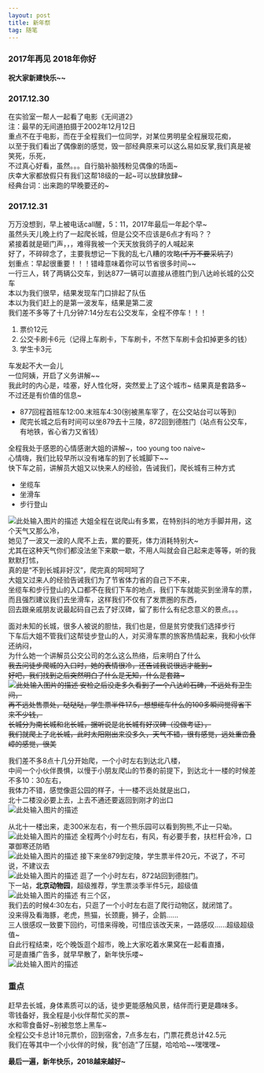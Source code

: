 ```yaml
---
layout: post
title: 新年祭
tag: 随笔
---
```

### 2017年再见 2018年你好
**祝大家新建快乐~~**

### 2017.12.30
在实验室一帮人一起看了电影《无间道2》<br/>
注：最早的无间道拍摄于2002年12月12日 <br/>
重点不在于电影，而在于全程我们一位同学，对某位男明星全程展现花痴，<br/>以至于我们看出了偶像剧的感觉，毁一部经典原来可以这么易如反掌,我们真是被笑死，乐死，<br/>不过真心好看，虽然。。。自行脑补脑残粉见偶像的场面~<br/>
庆幸大家都放假只有我们这帮18级的一起~可以放肆放肆~<br/>
经典台词：出来跑的早晚要还的~<br/>

### 2017.12.31
万万没想到，早上被电话call醒，5：11，2017年最后一年起个早~<br/>
虽然头天儿晚上约了一起爬长城，但是公交不应该是6点才有吗？？<br/>
紧接着就是砸门声，，，难得我被一个天天放我鸽子的人喊起来<br/>
好了，不碎碎念了，主要我想记一下我的乱七八糟的攻略~~(千万不要采坑了~~)<br/>
划重点：早起很重要！！！错峰意味着你可以节省很多时间~~<br/>
一行三人，转了两辆公交车，到达877一辆可以直接从德胜门到八达岭长城的公交车<br/>
本以为我们很早，结果发现车门口排起了队伍<br/>
本以为我们赶上的是第一波发车，结果是第二波<br/>
我们差不多等了十几分钟7:14分左右公交发车，全程不停车！！！<br/>

 1. 票价12元
 2. 公交卡刷卡6元（记得上车刷卡，下车刷卡，不然下车刷卡会扣掉更多的钱）
 3. 学生卡3元

车发起不大一会儿<br/>
一位阿姨，开启了义务讲解~~<br/>
我此时的内心是，哇塞，好人性化呀，突然爱上了这个城市~ 结果真是套路多~<br/>
不过还是有价值的信息~<br/>

 - 877回程首班车12:00.末班车4:30(别被黑车宰了，在公交站台可以等到)
 - 爬完长城之后有时间可以坐879去十三陵，872回到德胜门（站点有公交车，有地铁，省心省力又省钱）
 
全程我处于感恩的心情感谢大姐的讲解~，too young too naive~<br/>
心情嗨，我们比较早所以没有堵车的到了长城脚下~~<br/>
快下车之前，讲解员大姐又以快来人的经验，告诫我们，爬长城有三种方式<br/>
 - 坐缆车
 - 坐滑车
 - 步行登山
 
![此处输入图片的描述][1]
大姐全程在说爬山有多累，在特别抖的地方手脚并用，这个天气又那么冷，<br/>她见了一波又一波的人爬不上去，累的要死，体力消耗特别大~<br/>尤其在这种天气你们都没法坐下来歇一歇，不用人叫就会自己起来走等等，听的我默默打怵，<br/>真的是“不到长城非好汉”，爬完真的呵呵呵了<br/>
大姐又过来人的经验告诫我们为了节省体力省的自己下不来，<br/>坐缆车和步行登山的入口都不在我们下车的地点，我们下车就能买到坐滑车的票，<br/>而且强烈建议我们去坐滑车，这样我们不仅有了发票圈的东西，<br/>回去跟亲戚朋友说最起码自己去了好汉碑，留了影什么有纪念意义的景点。。。<br/>

面对未知的长城，很多人被说的胆怯，我们也是，但是贫穷使我们选择步行<br/>
下车后大姐不管我们这帮徒步登山的人，对买滑车票的旅客热情起来，我和小伙伴还纳闷，<br/>为什么她一个讲解员公交公司的怎么这么热络，后来明白了什么~~<br/>我去问徒步爬城的入口时，她的表情很冷，还告诫我说很远才能到~<br/>好吧，我们找到之后突然明白了什么是无知，什么是套路~<br/>
![此处输入图片的描述][2]
安检之后没走多久看到了一个八达岭石碑，不远处有卫生间，<br/>再不远处售票处，哒哒哒，学生票半件17.5，想想缆车什么的100多瞬间觉得省下来不少钱，<br/>长城分为南长城和北长城，据听说是北长城有好汉碑（没做考证），<br/>我们就爬上了北长城，此时太阳刚出来没多久，天气不错，很有感觉，远处重峦叠嶂的感觉，很美~~<br/>

我们差不多8点十几分开始爬，一个小时左右到达北八楼，<br/>中间一个小伙伴畏惧，以慢于小朋友爬山的节奏的前提下，到达北十一楼的时候差不多10：30左右，<br/>我体力不错，感觉像逛公园的样子，十一楼不远处就是出口，<br/>北十二楼没必要上去，上去不通还要返回到刚才的出口<br/>
![此处输入图片的描述][3]

从北十一楼出来，走300米左右，有一个熊乐园可以看到狗熊,不止一只呦。<br/>
![此处输入图片的描述][4]
全程两个小时左右，有风，有必要手套，扶栏杆会冷，口罩御寒还防晒<br/>
![此处输入图片的描述][5]
接下来坐879到定陵，学生票半件20元，不说了，不可说，不建议去<br/>
![此处输入图片的描述][6]
逛了一个小时左右，872站回到德胜门。<br/>下一站，**北京动物园**，超级推荐，学生票淡季半件5元，超级值<br/>
![此处输入图片的描述][7]
有三个区，<br/>我们去的时候4:30左右，只逛了一个小时左右逛了爬行动物区，就闭馆了。<br/>没来得及看海豚，老虎，熊猫，长颈鹿，狮子，企鹅......<br/>三人很感叹一致要下回约，可惜来得晚，可惜应该改天来，一路感叹......超级超级值~ <br/>
自此行程结束，吃个晚饭逛个超市，晚上大家吃着水果窝在一起看直播，<br/>可是直播广告多，就早早散了，新年快乐喽~<br/>
![此处输入图片的描述][8]
### 重点
赶早去长城，身体素质可以的话，徒步更能感触风景，结伴而行更是趣味多。<br/>
零钱备好，我全程是小伙伴帮忙买的票~<br/>
水和零食备好~别被忽悠上黑车~<br/>
全程公交卡总计18元票价，回到宿舍，7点多左右，门票花费总计42.5元<br/>
我们在等其中一个小伙伴的时候，我“创造”了压腿，哈哈哈~~嘿嘿嘿~<br/>

**最后一遍，新年快乐，2018越来越好~**


  [1]: http://omztq7zo1.bkt.clouddn.com/%E9%95%BF%E5%9F%8E-%E5%85%AB%E8%BE%BE%E5%B2%AD.jpg
  [2]: http://omztq7zo1.bkt.clouddn.com/%E9%95%BF%E5%9F%8E1.jpg
  [3]: http://omztq7zo1.bkt.clouddn.com/%E5%8D%81%E4%B8%80%E6%A5%BC.jpg
  [4]: http://omztq7zo1.bkt.clouddn.com/%E7%86%8A.jpg
  [5]: http://omztq7zo1.bkt.clouddn.com/%E9%95%BF%E5%9F%8E2.jpg
  [6]: http://omztq7zo1.bkt.clouddn.com/%E5%AE%9A%E9%99%B5.jpg
  [7]: http://omztq7zo1.bkt.clouddn.com/%E5%8A%A8%E7%89%A9%E5%9B%AD-%E5%A4%A9%E9%B9%85.jpg
  [8]: http://omztq7zo1.bkt.clouddn.com/%E5%8A%A8%E7%89%A9%E5%9B%AD-%E9%97%A8%E7%A5%A8.jpg